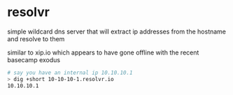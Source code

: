 # resolvr
simple wildcard dns server that will extract ip addresses from the hostname and resolve to them

similar to xip.io which appears to have gone offline with the recent basecamp exodus

```bash
# say you have an internal ip 10.10.10.1
> dig +short 10-10-10-1.resolvr.io
10.10.10.1
```
